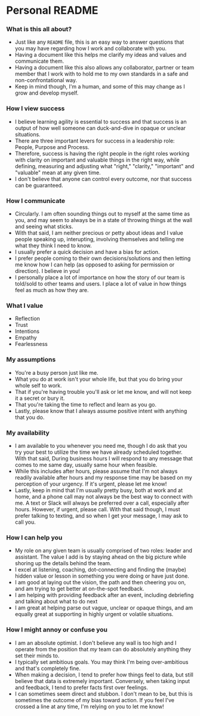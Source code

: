 # Personal README

### What is this all about?

- Just like any `README` file, this is an easy way to answer questions that you may have regarding how I work and collaborate with you. 
- Having a document like this helps me clarify my ideas and values and communicate them. 
- Having a document like this also allows any collaborator, partner or team member that I work with to hold me to my own standards in a safe and non-confrontational way.
- Keep in mind though, I'm a human, and some of this may change as I grow and develop myself.

### How I view success
- I believe learning agility is essential to success and that success is an output of how well someone can duck-and-dive in opaque or unclear situations.
- There are three important levers for success in a leadership role: People, Purpose and Process. 
- Therefore, success is having the right people in the right roles working with clarity on important and valuable things in the right way, while defining, measuring and adjusting what "right," "clarity," "important" and "valuable" mean at any given time. 
- I don't believe that anyone can control every outcome, nor that success can be guaranteed.

### How I communicate
- Circularly. I am often sounding things out to myself at the same time as you, and may seem to always be in a state of throwing things at the wall and seeing what sticks. 
- With that said, I am neither precious or petty about ideas and I value people speaking up, interupting, involving themselves and telling me what they think I need to know. 
- I usually prefer a quick decision and have a bias for action.
- I prefer people coming to their own decisions/solutions and then letting me know how I can help (as opposed to asking for permission or direction). I believe in you! 
- I personally place a lot of importance on how the story of our team is told/sold to other teams and users. I place a lot of value in how things feel as much as how they are. 

### What I value

- Reflection
- Trust
- Intentions
- Empathy
- Fearlessness

### My assumptions
- You're a busy person just like me.
- What you do at work isn't your whole life, but that you do bring your whole self to work. 
- That if you're having trouble you'll ask or let me know, and will not keep it a secret or bury it.
- That you're taking the time to reflect and learn as you go.
- Lastly, please know that I always assume positive intent with anything that you do.

### My availability
- I am available to you whenever you need me, though I do ask that you try your best to utilize the time we have already scheduled together. With that said, During business hours I will respond to any message that comes to me same day, usually same hour when feasible. 
- While this includes after hours, please assume that I'm not always readily available after hours and my response time may be based on my perception of your urgency. If it's urgent, please let me know! 
- Lastly, keep in mind that I'm usually pretty busy, both at work and at home, and a phone call may not always be the best way to connect with me. A text or Slack will always be preferred over a call, especially after hours. However, if urgent, please call. With that said though, I must prefer talking to texting, and so when I get your message, I may ask to call you. 

### How I can help you
- My role on any given team is usually comprised of two roles: leader and assistant. The value I add is by staying ahead on the big picture while shoring up the details behind the team. 
- I excel at listening, coaching, dot-connecting and finding the (maybe) hidden value or lesson in something you were doing or have just done.
- I am good at laying out the vision, the path and then cheering you on, and am trying to get better at on-the-spot feedback. 
- I am helping with providing feedback after an event, including debriefing and talking about what to do next
- I am great at helping parse out vague, unclear or opaque things, and am equally great at supporting in highly urgent or volatile situations.

### How I might annoy or confuse you
- I am an absolute optimist. I don't believe any wall is too high and I operate from the position that *my* team can do absolutely anything they set their minds to. 
- I typically set ambitious goals. You may think I'm being over-ambitious and that's completely fine. 
- When making a decision, I tend to prefer how things feel to data, but still believe that data is extremely important. Conversely, when taking input and feedback, I tend to prefer facts first over feelings. 
- I can sometimes seem direct and stubbon. I don't mean to be, but this is sometimes the outcome of my bias toward action. If you feel I've crossed a line at any time, I'm relying on you to let me know! 
